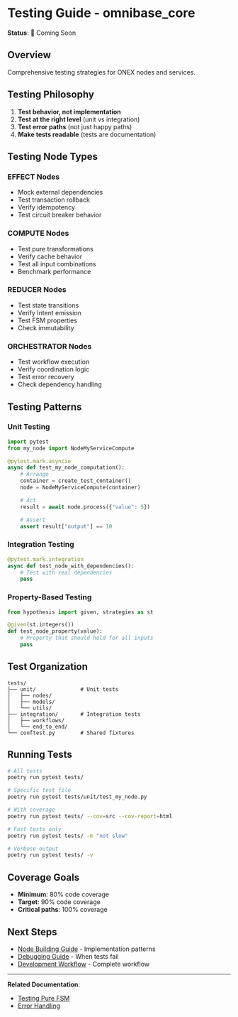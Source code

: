 # Testing Guide - omnibase_core

**Status**: 🚧 Coming Soon

## Overview

Comprehensive testing strategies for ONEX nodes and services.

## Testing Philosophy

1. **Test behavior, not implementation**
2. **Test at the right level** (unit vs integration)
3. **Test error paths** (not just happy paths)
4. **Make tests readable** (tests are documentation)

## Testing Node Types

### EFFECT Nodes
- Mock external dependencies
- Test transaction rollback
- Verify idempotency
- Test circuit breaker behavior

### COMPUTE Nodes
- Test pure transformations
- Verify cache behavior
- Test all input combinations
- Benchmark performance

### REDUCER Nodes
- Test state transitions
- Verify Intent emission
- Test FSM properties
- Check immutability

### ORCHESTRATOR Nodes
- Test workflow execution
- Verify coordination logic
- Test error recovery
- Check dependency handling

## Testing Patterns

### Unit Testing
```python
import pytest
from my_node import NodeMyServiceCompute

@pytest.mark.asyncio
async def test_my_node_computation():
    # Arrange
    container = create_test_container()
    node = NodeMyServiceCompute(container)

    # Act
    result = await node.process({"value": 5})

    # Assert
    assert result["output"] == 10
```

### Integration Testing
```python
@pytest.mark.integration
async def test_node_with_dependencies():
    # Test with real dependencies
    pass
```

### Property-Based Testing
```python
from hypothesis import given, strategies as st

@given(st.integers())
def test_node_property(value):
    # Property that should hold for all inputs
    pass
```

## Test Organization

```
tests/
├── unit/              # Unit tests
│   ├── nodes/
│   ├── models/
│   └── utils/
├── integration/       # Integration tests
│   ├── workflows/
│   └── end_to_end/
└── conftest.py        # Shared fixtures
```

## Running Tests

```bash
# All tests
poetry run pytest tests/

# Specific test file
poetry run pytest tests/unit/test_my_node.py

# With coverage
poetry run pytest tests/ --cov=src --cov-report=html

# Fast tests only
poetry run pytest tests/ -m "not slow"

# Verbose output
poetry run pytest tests/ -v
```

## Coverage Goals

- **Minimum**: 80% code coverage
- **Target**: 90% code coverage
- **Critical paths**: 100% coverage

## Next Steps

- [Node Building Guide](node-building/README.md) - Implementation patterns
- [Debugging Guide](debugging-guide.md) - When tests fail
- [Development Workflow](development-workflow.md) - Complete workflow

---

**Related Documentation**:
- [Testing Pure FSM](node-building/08-testing-pure-fsm.md)
- [Error Handling](../conventions/ERROR_HANDLING_BEST_PRACTICES.md)
